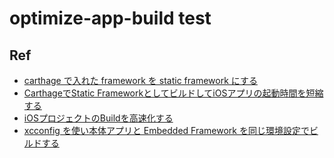 # optimize-app-build test

## Ref
* [carthage で入れた framework を static framework にする](https://github.com/Carthage/Carthage/blob/master/Documentation/StaticFrameworks.md)
* [CarthageでStatic FrameworkとしてビルドしてiOSアプリの起動時間を短縮する](https://medium.com/@r.izumita/carthage%E3%81%A7static-framework%E3%81%A8%E3%81%97%E3%81%A6%E3%83%93%E3%83%AB%E3%83%89%E3%81%97%E3%81%A6ios%E3%82%A2%E3%83%97%E3%83%AA%E3%81%AE%E8%B5%B7%E5%8B%95%E6%99%82%E9%96%93%E3%82%92%E7%9F%AD%E7%B8%AE%E3%81%99%E3%82%8B-ca10a0a29381)
* [iOSプロジェクトのBuildを高速化する](https://developers.cyberagent.co.jp/blog/archives/7815/)
* [xcconfig を使い本体アプリと Embedded Framework を同じ環境設定でビルドする](https://starhoshi.hatenablog.com/entry/2017/07/21/xcconfig_%E3%82%92%E4%BD%BF%E3%81%84%E6%9C%AC%E4%BD%93%E3%82%A2%E3%83%97%E3%83%AA%E3%81%A8_Embedded_Framework_%E3%82%92%E5%90%8C%E3%81%98%E7%92%B0%E5%A2%83%E8%A8%AD%E5%AE%9A%E3%81%A7%E3%83%93%E3%83%AB)
